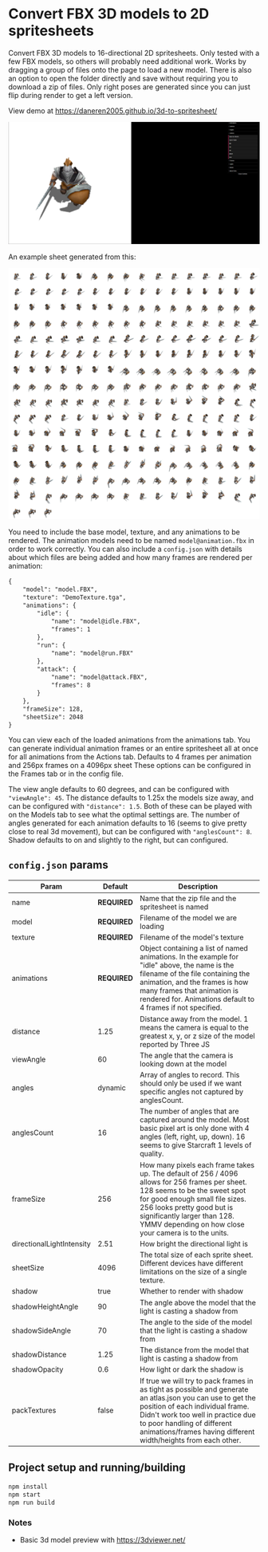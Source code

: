 # Convert FBX 3D models to 2D spritesheets
Convert FBX 3D models to 16-directional 2D spritesheets.  Only tested with a few FBX models, so others will probably need additional work.  Works by dragging a group of files onto the page to load a new model.  There is also an option to open the folder directly and save without requiring you to download a zip of files.  Only right poses are generated since you can just flip during render to get a left version.

View demo at https://daneren2005.github.io/3d-to-spritesheet/

![Screenshot](https://github.com/daneren2005/3d-to-spritesheet/blob/dev/readme/demo-preview.png?raw=true)

An example sheet generated from this:

![Spritesheet](https://github.com/daneren2005/3d-to-spritesheet/blob/dev/readme/demo-spritesheet.png?raw=true)

You need to include the base model, texture, and any animations to be rendered.  The animation models need to be named `model@animation.fbx` in order to work correctly.  You can also include a `config.json` with details about which files are being added and how many frames are rendered per animation:

```
{
	"model": "model.FBX",
	"texture": "DemoTexture.tga",
	"animations": {
		"idle": {
			"name": "model@idle.FBX",
			"frames": 1
		},
		"run": {
			"name": "model@run.FBX"
		},
		"attack": {
			"name": "model@attack.FBX",
			"frames": 8
		}
	},
	"frameSize": 128,
	"sheetSize": 2048
}
```

You can view each of the loaded animations from the animations tab.  You can generate individual animation frames or an entire spritesheet all at once for all animations from the Actions tab.  Defaults to 4 frames per animation and 256px frames on a 4096px sheet These options can be configured in the Frames tab or in the config file.

The view angle defaults to 60 degrees, and can be configured with `"viewAngle": 45`.  The distance defaults to 1.25x the models size away, and can be configured with `"distance": 1.5`.  Both of these can be played with on the Models tab to see what the optimal settings are.  The number of angles generated for each animation defaults to 16 (seems to give pretty close to real 3d movement), but can be configured with `"anglesCount": 8`.  Shadow defaults to on and slightly to the right, but can configured.

## `config.json` params
| Param  | Default | Description |
| ------------- | ------------- | ------------- |
| name 				| <b>REQUIRED</b>	| Name that the zip file and the spritesheet is named |
| model 			| <b>REQUIRED</b>	| Filename of the model we are loading |
| texture 			| <b>REQUIRED</b>	| Filename of the model's texture |
| animations 		| <b>REQUIRED</b>	| Object containing a list of named animations.  In the example for "idle" above, the name is the filename of the file containing the animation, and the frames is how many frames that animation is rendered for.  Animations default to 4 frames if not specified. |
| distance 			| 1.25 				| Distance away from the model.  1 means the camera is equal to the greatest x, y, or z size of the model reported by Three JS |
| viewAngle 		| 60 				| The angle that the camera is looking down at the model |
| angles 			| dynamic			| Array of angles to record.  This should only be used if we want specific angles not captured by anglesCount. |
| anglesCount 		| 16 				| The number of angles that are captured around the model.  Most basic pixel art is only done with 4 angles (left, right, up, down).  16 seems to give Starcraft 1 levels of quality. |
| frameSize 		| 256 				| How many pixels each frame takes up. The default of 256 / 4096 allows for 256 frames per sheet.  128 seems to be the sweet spot for good enough small file sizes.  256 looks pretty good but is significantly larger than 128.  YMMV depending on how close your camera is to the units. |
| directionalLightIntensity | 2.51		| How bright the directional light is |
| sheetSize 		| 4096 				| The total size of each sprite sheet. Different devices have different limitations on the size of a single texture. |
| shadow 			| true 				| Whether to render with shadow |
| shadowHeightAngle | 90 				| The angle above the model that the light is casting a shadow from |
| shadowSideAngle 	| 70 				| The angle to the side of the model that the light is casting a shadow from |
| shadowDistance 	| 1.25 				| The distance from the model that light is casting a shadow from |
| shadowOpacity 	| 0.6 				| How light or dark the shadow is |
| packTextures 		| false				| If true we will try to pack frames in as tight as possible and generate an atlas.json you can use to get the position of each individual frame.  Didn't work too well in practice due to poor handling of different animations/frames having different width/heights from each other. |

## Project setup and running/building
```
npm install
npm start
npm run build
```



### Notes
* Basic 3d model preview with https://3dviewer.net/